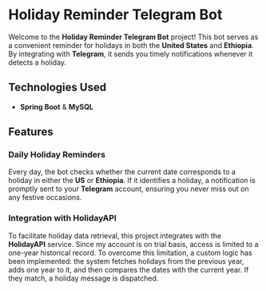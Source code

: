 # **Holiday Reminder Telegram Bot**

Welcome to the **Holiday Reminder Telegram Bot** project! This bot serves as a convenient reminder for holidays in both the **United States** and **Ethiopia**. By integrating with **Telegram**, it sends you timely notifications whenever it detects a holiday.

## **Technologies Used**
- **Spring Boot** & **MySQL**

## **Features**

### **Daily Holiday Reminders**
Every day, the bot checks whether the current date corresponds to a holiday in either the **US** or **Ethiopia**. If it identifies a holiday, a notification is promptly sent to your **Telegram** account, ensuring you never miss out on any festive occasions.

### **Integration with HolidayAPI**
To facilitate holiday data retrieval, this project integrates with the **HolidayAPI** service. Since my account is on trial basis, access is limited to a one-year historical record. To overcome this limitation, a custom logic has been implemented: the system fetches holidays from the previous year, adds one year to it, and then compares the dates with the current year. If they match, a holiday message is dispatched.


